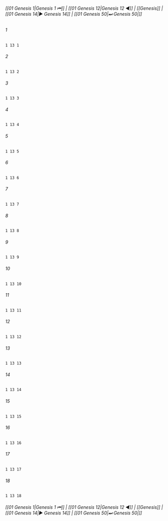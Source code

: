 
###### [[01 Genesis 1|Genesis 1 ⏮]] | [[01 Genesis 12|Genesis 12 ◀]] | [[Genesis]] | [[01 Genesis 14|▶ Genesis 14]] | [[01 Genesis 50|⏭ Genesis 50|]]

###### 1
``` verse
1 13 1 
```
###### 2
``` verse
1 13 2 
```
###### 3
``` verse
1 13 3 
```
###### 4
``` verse
1 13 4 
```
###### 5
``` verse
1 13 5 
```
###### 6
``` verse
1 13 6 
```
###### 7
``` verse
1 13 7 
```
###### 8
``` verse
1 13 8 
```
###### 9
``` verse
1 13 9 
```
###### 10
``` verse
1 13 10 
```
###### 11
``` verse
1 13 11 
```
###### 12
``` verse
1 13 12 
```
###### 13
``` verse
1 13 13 
```
###### 14
``` verse
1 13 14 
```
###### 15
``` verse
1 13 15 
```
###### 16
``` verse
1 13 16 
```
###### 17
``` verse
1 13 17 
```
###### 18
``` verse
1 13 18 
```

###### [[01 Genesis 1|Genesis 1 ⏮]] | [[01 Genesis 12|Genesis 12 ◀]] | [[Genesis]] | [[01 Genesis 14|▶ Genesis 14]] | [[01 Genesis 50|⏭ Genesis 50|]]


